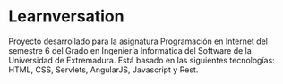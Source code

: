 # Learnversation
Proyecto desarrollado para la asignatura Programación en Internet del semestre 6 del Grado en Ingeniería Informática del Software de la Universidad de Extremadura. Está basado en las siguientes tecnologías: HTML, CSS, Servlets, AngularJS, Javascript y Rest.
